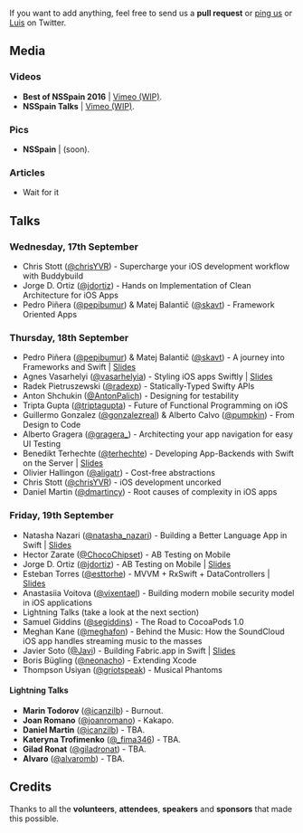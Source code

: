 If you want to add anything, feel free to send us a **pull request** or [ping us](https://twitter.com/nsspain) or [Luis](https://twitter.com/lascorbe) on Twitter.

## Media

### Videos
* **Best of NSSpain 2016** | [Vimeo (WIP)](https://vimeo.com/tag:nsspain16).
* **NSSpain Talks** | [Vimeo (WIP)](https://vimeo.com/tag:nsspain16).

### Pics
* **NSSpain** | (soon).

### Articles
* Wait for it

## Talks

### Wednesday, 17th September
* Chris Stott ([@chrisYVR](http://www.twitter.com/chrisYVR)) - Supercharge your iOS development workflow with Buddybuild
* Jorge D. Ortiz ([@jdortiz](http://www.twitter.com/jdortiz)) - Hands on Implementation of Clean Architecture for iOS Apps
* Pedro Piñera ([@pepibumur](http://www.twitter.com/pepibumur)) & Matej Balantič ([@skavt](http://www.twitter.com/skavt)) - Framework Oriented Apps

### Thursday, 18th September
* Pedro Piñera ([@pepibumur](http://www.twitter.com/pepibumur)) & Matej Balantič ([@skavt](http://www.twitter.com/skavt)) - A journey into Frameworks and Swift | [Slides](https://speakerdeck.com/pepibumur/a-journey-into-frameworks-and-swift)
* Agnes Vasarhelyi ([@vasarhelyia](http://www.twitter.com/vasarhelyia)) - Styling iOS apps Swiftly | [Slides](https://speakerdeck.com/vasarhelyia/styling-ios-apps-swiftly)
* Radek Pietruszewski ([@radexp](http://www.twitter.com/radexp)) - Statically-Typed Swifty APIs
* Anton Shchukin ([@AntonPalich](http://www.twitter.com/AntonPalich)) - Designing for testability
* Tripta Gupta ([@triptagupta](http://www.twitter.com/triptagupta)) - Future of Functional Programming on iOS
* Guillermo Gonzalez ([@gonzalezreal](http://www.twitter.com/gonzalezreal)) & Alberto Calvo ([@pumpkin](http://www.twitter.com/pumpkin)) - From Design to Code
* Alberto Gragera ([@gragera_](http://www.twitter.com/gragera_)) - Architecting your app navigation for easy UI Testing
* Benedikt Terhechte ([@terhechte](http://www.twitter.com/terhechte)) - Developing App-Backends with Swift on the Server | [Slides](https://speakerdeck.com/terhechte/nsspain-2016-developing-app-backends-with-swift-on-the-server)
* Olivier Hallingon ([@aligatr](http://www.twitter.com/aligatr)) - Cost-free abstractions
* Chris Stott ([@chrisYVR](http://www.twitter.com/chrisYVR)) - iOS development uncorked
* Daniel Martin ([@dmartincy](http://www.twitter.com/dmartincy)) - Root causes of complexity in iOS apps

### Friday, 19th September
* Natasha Nazari ([@natasha_nazari](http://www.twitter.com/natasha_nazari)) - Building a Better Language App in Swift | [Slides](https://speakerdeck.com/natashanazari/the-design-of-everyday-language-apps)
* Hector Zarate ([@ChocoChipset](http://www.twitter.com/ChocoChipset)) - AB Testing on Mobile
* Jorge D. Ortiz ([@jdortiz](http://www.twitter.com/jdortiz)) - AB Testing on Mobile | [Slides](http://www.slideshare.net/jorgedortiz/dependence-day-insurgence)
* Esteban Torres ([@esttorhe](http://www.twitter.com/esttorhe)) - MVVM + RxSwift + DataControllers | [Slides](https://speakerdeck.com/esttorhe/mvvm-plus-rxswift-plus-datacontrollers-1#)
* Anastasiia Voitova ([@vixentael](http://www.twitter.com/vixentael)) - Building modern mobile security model in iOS applications
* Lightning Talks (take a look at the next section)
* Samuel Giddins ([@segiddins](http://www.twitter.com/segiddins)) - The Road to CocoaPods 1.0
* Meghan Kane ([@meghafon](http://www.twitter.com/meghafon)) - Behind the Music: How the SoundCloud iOS app handles streaming music to the masses
* Javier Soto ([@Javi](http://www.twitter.com/Javi)) - Building Fabric.app in Swift | [Slides](https://speakerdeck.com/javisoto/nsspain-2016-building-fabric-dot-app-in-swift)
* Boris Bügling ([@neonacho](http://www.twitter.com/neonacho)) - Extending Xcode
* Thompson Usiyan ([@griotspeak](http://www.twitter.com/griotspeak)) - Musical Phantoms

#### Lightning Talks
* **Marin Todorov** ([@icanzilb](http://www.twitter.com/icanzilb)) - Burnout.
* **Joan Romano** ([@joanromano](https://twitter.com/joanromano)) - Kakapo.
* **Daniel Martin** ([@icanzilb](http://www.twitter.com/icanzilb)) - TBA.
* **Kateryna Trofimenko** ([@_fima346](https://twitter.com/_fima346)) - TBA.
* **Gilad Ronat** ([@giladronat](https://twitter.com/giladronat)) - TBA.
* **Alvaro** ([@alvaromb](https://twitter.com/alvaromb)) - TBA.

## Credits
Thanks to all the **volunteers**, **attendees**, **speakers** and **sponsors** that made this possible.
